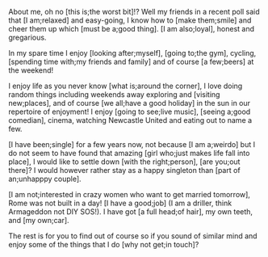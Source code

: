 About me, oh no [this is;the worst bit]!? Well my friends in a recent poll said that [I am;relaxed] and easy-going, I know how to [make them;smile] and cheer them up which [must be a;good thing]. [I am also;loyal], honest and gregarious.

In my spare time I enjoy [looking after;myself], [going to;the gym], cycling, [spending time with;my friends and family] and of course [a few;beers] at the weekend!

I enjoy life as you never know [what is;around the corner], I love doing random things including weekends away exploring and [visiting new;places], and of course [we all;have a good holiday] in the sun in our repertoire of enjoyment! I enjoy [going to see;live music], [seeing a;good comedian], cinema, watching Newcastle United and eating out to name a few.

[I have been;single] for a few years now, not because [I am a;weirdo] but I do not seem to have found that amazing [girl who;just makes life fall into place], I would like to settle down [with the right;person], [are you;out there]? I would however rather stay as a happy singleton than [part of an;unhapppy couple].

[I am not;interested in crazy women who want to get married tomorrow], Rome was not built in a day! [I have a good;job] (I am a driller, think Armageddon not DIY SOS!). I have got [a full head;of hair], my own teeth, and [my own;car].

The rest is for you to find out of course so if you sound of similar mind and enjoy some of the things that I do [why not get;in touch]?